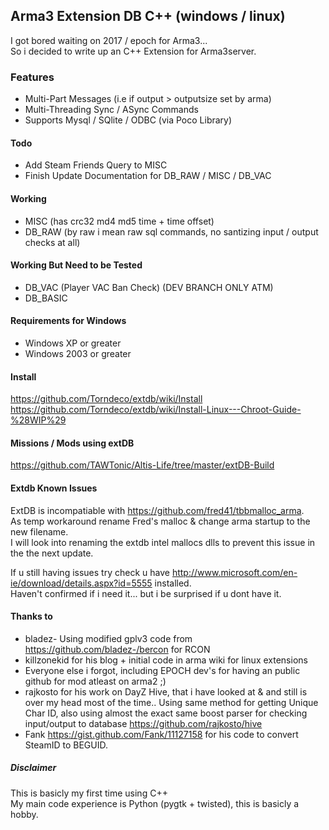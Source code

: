 ## Arma3 Extension DB  C++ (windows / linux)

I got bored waiting on 2017 / epoch for Arma3...  
So i decided to write up an C++ Extension for Arma3server.

### Features

 - Multi-Part Messages (i.e if output > outputsize set by arma)
 - Multi-Threading Sync / ASync Commands
 - Supports Mysql / SQlite / ODBC  (via Poco Library)

#### Todo

 - Add Steam Friends Query to MISC
 - Finish Update Documentation for DB_RAW / MISC / DB_VAC
 
#### Working

 - MISC (has crc32 md4 md5 time + time offset)
 - DB_RAW (by raw i mean raw sql commands, no santizing input / output checks at all)



#### Working But Need to be Tested

 - DB_VAC (Player VAC Ban Check)  (DEV BRANCH ONLY ATM)
 - DB_BASIC

#### Requirements for Windows

 - Windows XP or greater
 - Windows 2003 or greater

#### Install
https://github.com/Torndeco/extdb/wiki/Install
https://github.com/Torndeco/extdb/wiki/Install-Linux---Chroot-Guide-%28WIP%29


#### Missions / Mods using extDB
https://github.com/TAWTonic/Altis-Life/tree/master/extDB-Build


#### Extdb Known Issues
   ExtDB is incompatiable with https://github.com/fred41/tbbmalloc_arma.  
       As temp workaround rename Fred's malloc & change arma startup to the new filename.  
       I will look into renaming the extdb intel mallocs dlls to prevent this issue in the the next update.  
       
   If u still having issues try check u have http://www.microsoft.com/en-ie/download/details.aspx?id=5555 installed.  
       Haven't confirmed if i need it... but i be surprised if u dont have it.  

#### Thanks to

 - bladez- Using modified gplv3 code from https://github.com/bladez-/bercon for RCON
 - killzonekid for his blog + initial code in arma wiki for linux extensions
 - Everyone else i forgot, including EPOCH dev's for having an public github for mod atleast on arma2 ;)
 - rajkosto for his work on DayZ Hive, that i have looked at & and still is over my head most of the time..   Using same method for getting Unique Char ID, also using almost the exact same boost parser for checking input/output to database   https://github.com/rajkosto/hive
 - Fank https://gist.github.com/Fank/11127158 for his code to convert SteamID to BEGUID.


##### Disclaimer
This is basicly my first time using C++  
My main code experience is Python (pygtk + twisted), this is basicly a hobby.
